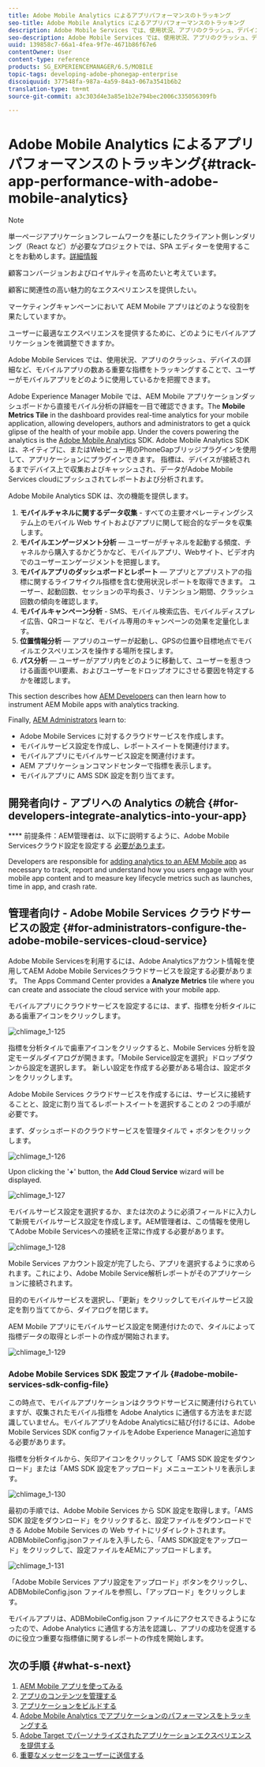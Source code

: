 ```yaml
---
title: Adobe Mobile Analytics によるアプリパフォーマンスのトラッキング
seo-title: Adobe Mobile Analytics によるアプリパフォーマンスのトラッキング
description: Adobe Mobile Services では、使用状況、アプリのクラッシュ、デバイスの詳細など、モバイルアプリの数ある重要な指標をトラッキングすることで、ユーザーがモバイルアプリをどのように使用しているかを把握できます。このページでは、この機能について詳しく見ていきます。
seo-description: Adobe Mobile Services では、使用状況、アプリのクラッシュ、デバイスの詳細など、モバイルアプリの数ある重要な指標をトラッキングすることで、ユーザーがモバイルアプリをどのように使用しているかを把握できます。このページでは、この機能について詳しく見ていきます。
uuid: 139858c7-66a1-4fea-9f7e-4671b86f67e6
contentOwner: User
content-type: reference
products: SG_EXPERIENCEMANAGER/6.5/MOBILE
topic-tags: developing-adobe-phonegap-enterprise
discoiquuid: 377548fa-987a-4a59-84a3-067a3541b6b2
translation-type: tm+mt
source-git-commit: a3c303d4e3a85e1b2e794bec2006c335056309fb

---
```



# Adobe Mobile Analytics によるアプリパフォーマンスのトラッキング{#track-app-performance-with-adobe-mobile-analytics}

>[!NOTE]
>
>単一ページアプリケーションフレームワークを基にしたクライアント側レンダリング（React など）が必要なプロジェクトでは、SPA エディターを使用することをお勧めします。[詳細情報](/help/sites-developing/spa-overview.md)

顧客コンバージョンおよびロイヤルティを高めたいと考えています。

顧客に関連性の高い魅力的なエクスペリエンスを提供したい。

マーケティングキャンペーンにおいて AEM Mobile アプリはどのような役割を果たしていますか。

ユーザーに最適なエクスペリエンスを提供するために、どのようにモバイルアプリケーションを微調整できますか。

Adobe Mobile Services では、使用状況、アプリのクラッシュ、デバイスの詳細など、モバイルアプリの数ある重要な指標をトラッキングすることで、ユーザーがモバイルアプリをどのように使用しているかを把握できます。

Adobe Experience Manager Mobile では、AEM Mobile アプリケーションダッシュボードから直接モバイル分析の詳細を一目で確認できます。The **Mobile Metrics Tile** in the dashboard provides real-time analytics for your mobile application, allowing developers, authors and administrators to get a quick glipse of the health of your mobile app. Under the covers powering the analytics is the [Adobe Mobile Analytics](https://www.adobe.com/ca/solutions/digital-analytics/mobile-web-apps-analytics.html) SDK. Adobe Mobile Analytics SDKは、ネイティブに、またはWebビュー用のPhoneGapブリッジプラグインを使用して、アプリケーションにプラグインできます。 指標は、デバイスが接続されるまでデバイス上で収集およびキャッシュされ、データがAdobe Mobile Services cloudにプッシュされてレポートおよび分析されます。

Adobe Mobile Analytics SDK は、次の機能を提供します。

1. **モバイルチャネルに関するデータ収集** - すべての主要オペレーティングシステム上のモバイル Web サイトおよびアプリに関して総合的なデータを収集します。
1. **モバイルエンゲージメント分析** — ユーザーがチャネルを起動する頻度、チャネルから購入するかどうかなど、モバイルアプリ、Webサイト、ビデオ内でのユーザーエンゲージメントを把握します。
1. **モバイルアプリのダッシュボードとレポート** — アプリとアプリストアの指標に関するライフサイクル指標を含む使用状況レポートを取得できます。 ユーザー、起動回数、セッションの平均長さ、リテンション期間、クラッシュ回数の傾向を確認します。
1. **モバイルキャンペーン分析** - SMS、モバイル検索広告、モバイルディスプレイ広告、QRコードなど、モバイル専用のキャンペーンの効果を定量化します。
1. **位置情報分析** — アプリのユーザーが起動し、GPSの位置や目標地点でモバイルエクスペリエンスを操作する場所を探します。
1. **パス分析** — ユーザーがアプリ内をどのように移動して、ユーザーを惹きつける画面やUI要素、およびユーザーをドロップオフにさせる要因を特定するかを確認します。

This section describes how [AEM Developers](#developers) can then learn how to instrument AEM Mobile apps with analytics tracking.

Finally, [AEM Administrators](#administrators) learn to:

* Adobe Mobile Services に対するクラウドサービスを作成します。
* モバイルサービス設定を作成し、レポートスイートを関連付けます。
* モバイルアプリにモバイルサービス設定を関連付けます。
* AEM アプリケーションコマンドセンターで指標を表示します。
* モバイルアプリに AMS SDK 設定を割り当てます。

## 開発者向け - アプリへの Analytics の統合 {#for-developers-integrate-analytics-into-your-app}

**** 前提条件：AEM管理者は、以下に説明するように、Adobe Mobile Servicesクラウド設定を設定する [必要があります](#amscloudserviceconfig)。

Developers are responsible for [adding analytics to an AEM Mobile app](/help/mobile/phonegap-add-analytics-to-apps.md) as necessary to track, report and understand how you users engage with your mobile app content and to measure key lifecycle metrics such as launches, time in app, and crash rate.

## 管理者向け - Adobe Mobile Services クラウドサービスの設定 {#for-administrators-configure-the-adobe-mobile-services-cloud-service}

Adobe Mobile Servicesを利用するには、Adobe Analyticsアカウント情報を使用してAEM Adobe Mobile Servicesクラウドサービスを設定する必要があります。 The Apps Command Center provides a **Analyze Metrics** tile where you can create and associate the cloud service with your mobile app.

モバイルアプリにクラウドサービスを設定するには、まず、指標を分析タイルにある歯車アイコンをクリックします。

![chlimage_1-125](assets/chlimage_1-125.png)

指標を分析タイルで歯車アイコンをクリックすると、Mobile Services 分析を設定モーダルダイアログが開きます。「Mobile Service設定を選択」ドロップダウンから設定を選択します。 新しい設定を作成する必要がある場合は、設定ボタンをクリックします。

Adobe Mobile Services クラウドサービスを作成するには、サービスに接続することと、設定に割り当てるレポートスイートを選択することの 2 つの手順が必要です。

まず、ダッシュボードのクラウドサービスを管理タイルで + ボタンをクリックします。

![chlimage_1-126](assets/chlimage_1-126.png)

Upon clicking the &#39;**+**&#39; button, the **Add Cloud Service** wizard will be displayed.

![chlimage_1-127](assets/chlimage_1-127.png)

モバイルサービス設定を選択するか、または次のように必須フィールドに入力して新規モバイルサービス設定を作成します。AEM管理者は、この情報を使用してAdobe Mobile Servicesへの接続を正常に作成する必要があります。

![chlimage_1-128](assets/chlimage_1-128.png)

Mobile Services アカウント設定が完了したら、アプリを選択するように求められます。これにより、Adobe Mobile Service解析レポートがそのアプリケーションに接続されます。

目的のモバイルサービスを選択し、「更新」をクリックしてモバイルサービス設定を割り当ててから、ダイアログを閉じます。

AEM Mobile アプリにモバイルサービス設定を関連付けたので、タイルによって指標データの取得とレポートの作成が開始されます。

![chlimage_1-129](assets/chlimage_1-129.png)

### Adobe Mobile Services SDK 設定ファイル {#adobe-mobile-services-sdk-config-file}

この時点で、モバイルアプリケーションはクラウドサービスに関連付けられていますが、収集されたモバイル指標を Adobe Analytics に通信する方法をまだ認識していません。モバイルアプリをAdobe Analyticsに結び付けるには、Adobe Mobile Services SDK configファイルをAdobe Experience Managerに追加する必要があります。

指標を分析タイルから、矢印アイコンをクリックして「AMS SDK 設定をダウンロード」または「AMS SDK 設定をアップロード」メニューエントリを表示します。

![chlimage_1-130](assets/chlimage_1-130.png)

最初の手順では、Adobe Mobile Services から SDK 設定を取得します。「AMS SDK 設定をダウンロード」をクリックすると、設定ファイルをダウンロードできる Adobe Mobile Services の Web サイトにリダイレクトされます。ADBMobileConfig.jsonファイルを入手したら、「AMS SDK設定をアップロード」をクリックして、設定ファイルをAEMにアップロードします。

![chlimage_1-131](assets/chlimage_1-131.png)

「Adobe Mobile Services アプリ設定をアップロード」ボタンをクリックし、ADBMobileConfig.json ファイルを参照し、「アップロード」をクリックします。

モバイルアプリは、ADBMobileConfig.json ファイルにアクセスできるようになったので、Adobe Analytics に通信する方法を認識し、アプリの成功を促進するのに役立つ重要な指標値に関するレポートの作成を開始します。

## 次の手順 {#what-s-next}

1. [AEM Mobile アプリを使ってみる](/help/mobile/starting-aem-phonegap-app.md)
1. [アプリのコンテンツを管理する](/help/mobile/phonegap-manage-app-content.md)
1. [アプリケーションをビルドする](/help/mobile/building-app-mobile-phonegap.md)
1. [Adobe Mobile Analytics でアプリケーションのパフォーマンスをトラッキングする](/help/mobile/phonegap-intro-to-app-analytics.md)
1. [Adobe Target でパーソナライズされたアプリケーションエクスペリエンスを提供する](/help/mobile/phonegap-aem-mobile-content-personalization.md)
1. [重要なメッセージをユーザーに送信する](/help/mobile/phonegap-push-notifications.md)